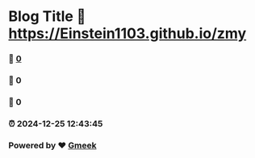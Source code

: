 # Blog Title :link: https://Einstein1103.github.io/zmy 
### :page_facing_up: [0](https://Einstein1103.github.io/zmy/tag.html) 
### :speech_balloon: 0 
### :hibiscus: 0 
### :alarm_clock: 2024-12-25 12:43:45 
### Powered by :heart: [Gmeek](https://github.com/Meekdai/Gmeek)
